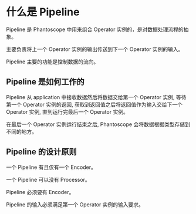 # 什么是 Pipeline
Pipeline 是 Phantoscope 中用来组合 Operator 实例的，是对数据处理流程的抽象。

主要负责将上一个 Operator 实例的输出传送到下一个 Operator 实例的输入。

Pipeline 主要的功能是控制数据的流向。

## Pipeline 是如何工作的
Pipeline 从 application 中接收数据然后将数据交给第一个 Operator 实例, 等待第一个 Operator 实例的返回,
获取到返回值之后将返回值作为输入交给下一个 Operator 实例, 直到运行完最后一个 Operator 实例。

在最后一个 Operator 实例运行结束之后, Phantoscope 会将数据根据类型存储到不同的地方。

## Pipeline 的设计原则
一个 Pipeline 有且仅有一个 Encoder。

一个 Pipeline 可以没有 Processor。

Pipeline 必须要有 Encoder。

Pipeline 的输入必须满足第一个 Operator 实例的输入要求。
